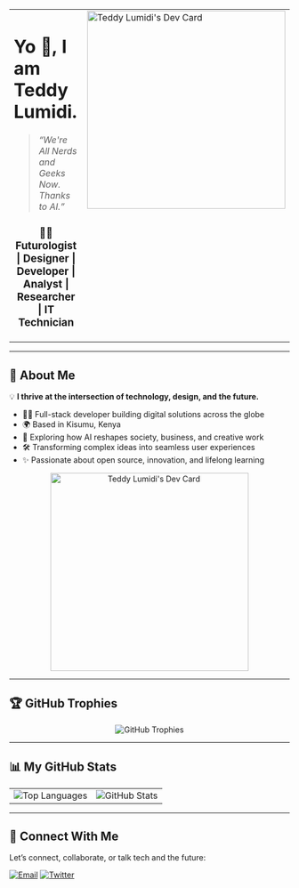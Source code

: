<table>
<tr>
<td valign="top">

<h1>Yo 👋, I am Teddy Lumidi.</h1>

<blockquote><em>“We're All Nerds and Geeks Now. Thanks to AI.”</em></blockquote>

<h3 align="center">👨‍💻 Futurologist | Designer | Developer | Analyst | Researcher | IT Technician</h3>

</td>

<td valign="top">

<a href="https://app.daily.dev/teddylumidi">
  <img src="https://api.daily.dev/devcards/v2/n3XchllpnQ3bdzexUhRfN.png?type=default&r=s2u" width="356" alt="Teddy Lumidi's Dev Card"/>
</a>

</td>
</tr>
</table>

---

## 🚀 About Me

💡 **I thrive at the intersection of technology, design, and the future.**

- 👨‍💻 Full-stack developer building digital solutions across the globe  
- 🌍 Based in Kisumu, Kenya  
- 🔭 Exploring how AI reshapes society, business, and creative work  
- 🛠️ Transforming complex ideas into seamless user experiences  
- ✨ Passionate about open source, innovation, and lifelong learning  
 

<p align="center">
  <a href="https://app.daily.dev/teddylumidi">
    <img src="https://api.daily.dev/devcards/v2/n3XchllpnQ3bdzexUhRfN.png?type=default&r=s2u" width="356" alt="Teddy Lumidi's Dev Card"/>
  </a>
</p>

---

## 🏆 GitHub Trophies

<p align="center">
  <img src="https://github-profile-trophy.vercel.app/?username=teddylumidi&column=7&title_color=ffffff&icon_color=ffffff&text_color=ffffff&bg_color=000000" alt="GitHub Trophies">
</p>

---

## 📊 My GitHub Stats

<table>
<tr>
<td align="center">
 <img src="https://github-readme-stats.vercel.app/api/top-langs/?username=teddylumidi&hide=html&title_color=ffffff&icon_color=ffffff&text_color=ffffff&bg_color=000000" alt="Top Languages" />
</td>
<td align="center">
 <img src="https://github-readme-stats.vercel.app/api?username=teddylumidi&show_icons=true&title_color=ffffff&icon_color=ffffff&text_color=ffffff&bg_color=000000" alt="GitHub Stats" />
</td>
</tr>
</table>

---

## 💬 Connect With Me

Let’s connect, collaborate, or talk tech and the future:

[![Email](https://img.shields.io/badge/Email-lumiditeddy%40gmail.com-red?style=for-the-badge&logo=gmail)](mailto:lumiditeddy@gmail.com)
[![Twitter](https://img.shields.io/badge/Twitter-@teddylumidi-blue?style=for-the-badge&logo=twitter)](https://twitter.com/teddylumidi)
